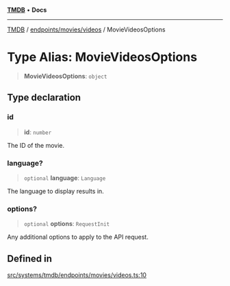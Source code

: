 [**TMDB**](../../../../README.md) • **Docs**

***

[TMDB](../../../../README.md) / [endpoints/movies/videos](../README.md) / MovieVideosOptions

# Type Alias: MovieVideosOptions

> **MovieVideosOptions**: `object`

## Type declaration

### id

> **id**: `number`

The ID of the movie.

### language?

> `optional` **language**: `Language`

The language to display results in.

### options?

> `optional` **options**: `RequestInit`

Any additional options to apply to the API request.

## Defined in

[src/systems/tmdb/endpoints/movies/videos.ts:10](https://github.com/Norviah/media-hub/blob/b0accce5c447ccf1a18696f3cb0baef1f5bd16be/src/systems/tmdb/endpoints/movies/videos.ts#L10)
